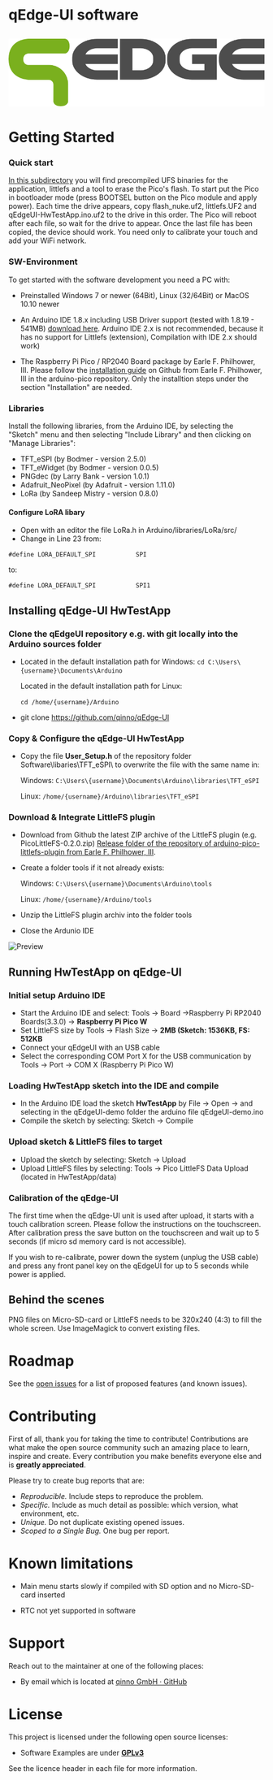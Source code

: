 # qEdge-UI software



![Preview](Images/qEdge.png)
---

# Getting Started

### Quick start

[In this subdirectory](Software/examples/HwTestApp/UF2) you will find precompiled UFS binaries for the application, littlefs and a tool to erase the Pico's flash. To start put the Pico in bootloader mode (press BOOTSEL button on the Pico module and apply power). Each time the drive appears, copy flash_nuke.uf2, littlefs.UF2 and qEdgeUI-HwTestApp.ino.uf2 to the drive in this order. The Pico will reboot after each file, so wait for the drive to appear. Once the last file has been copied, the device should work. You need only to calibrate your touch and add your WiFi network.

### SW-Environment

To get started with the software development you need a PC with:

* Preinstalled Windows 7 or newer (64Bit), Linux (32/64Bit) or MacOS 10.10 newer

* An Arduino IDE 1.8.x including USB Driver support (tested with 1.8.19 - 541MB) [download here](https://www.arduino.cc/en/software). Arduino IDE 2.x is not recommended, because it has no support for Littlefs (extension), Compilation with IDE 2.x should work)

* The Raspberry Pi Pico / RP2040 Board package by Earle F. Philhower, III. Please follow the [installation guide](https://github.com/earlephilhower/arduino-pico#installation) on Github from Earle F. Philhower, III in the arduino-pico repository. Only the installtion steps under the section "Installation" are needed.
  

### Libraries

Install the following libraries, from the Arduino IDE, by selecting the "Sketch" menu and then selecting "Include Library" and then clicking on "Manage Libraries":

* TFT_eSPI (by Bodmer - version 2.5.0)
* TFT_eWidget (by Bodmer - version 0.0.5)
* PNGdec (by Larry Bank - version 1.0.1)
* Adafruit_NeoPixel (by Adafruit - version 1.11.0)
* LoRa (by Sandeep Mistry - version 0.8.0)

#### Configure LoRA libary

* Open with an editor the file LoRa.h in Arduino/libraries/LoRa/src/
* Change in Line 23 from:

```
#define LORA_DEFAULT_SPI           SPI
```

to:

```
#define LORA_DEFAULT_SPI           SPI1
```

## Installing qEdge-UI HwTestApp

### Clone the qEdgeUI repository e.g. with git locally into the Arduino sources folder
* Located in the default installation path for Windows:
  `cd C:\Users\{username}\Documents\Arduino`
  
  Located in the default installation path for Linux:
  
  `cd /home/{username}/Arduino`
* git clone https://github.com/qinno/qEdge-UI

### Copy & Configure the qEdge-UI HwTestApp

* Copy the file **User_Setup.h** of the repository folder Software\libaries\TFT_eSPI\ to overwrite the file with the same name in:
  
  Windows: `C:\Users\{username}\Documents\Arduino\libraries\TFT_eSPI`
  
  Linux: `/home/{username}/Arduino\libraries\TFT_eSPI`

### Download & Integrate LittleFS plugin

* Download from Github the latest ZIP archive of the LittleFS plugin (e.g. PicoLittleFS-0.2.0.zip) [Release folder of the repository of arduino-pico-littlefs-plugin from Earle F. Philhower, III](https://github.com/earlephilhower/arduino-pico-littlefs-plugin/releases). 

* Create a folder tools if it not already exists:
  
  Windows: `C:\Users\{username}\Documents\Arduino\tools`
  
  Linux: `/home/{username}/Arduino/tools`

* Unzip the LittleFS plugin archiv into the folder tools 

* Close the Ardunio IDE

![Preview](images\qEdgeUI-2_800.png)

## Running HwTestApp on qEdge-UI

### Initial setup Arduino IDE

* Start the Arduino IDE and select: Tools -> Board ->Raspberry Pi RP2040 Boards(3.3.0) -> **Raspberry Pi Pico W**
* Set LittleFS size by Tools -> Flash Size -> **2MB (Sketch: 1536KB, FS: 512KB**
* Connect your qEdgeUI with an USB cable 
* Select the corresponding COM Port X for the USB communication by Tools -> Port -> COM X (Raspberry Pi Pico W)

### Loading HwTestApp sketch into the IDE and compile

* In the Arduino IDE load the sketch **HwTestApp** by File -> Open -> and selecting in the qEdgeUI-demo folder the arduino file qEdgeUI-demo.ino
* Compile the sketch by selecting: Sketch -> Compile

### Upload sketch & LittleFS files to target

* Upload the sketch by selecting: Sketch -> Upload 
* Upload LittleFS files by selecting: Tools -> Pico LittleFS Data Upload (located in HwTestApp/data)

### Calibration of the qEdge-UI

The first time when the qEdge-UI unit is used after upload, it starts with a touch calibration screen. Please follow the instructions on the touchscreen. After calibration press the save button on the touchscreen and wait up to 5 seconds (if micro sd memory card is not accessible).

If you wish to re-calibrate, power down the system (unplug the USB cable) and press any front panel key on the qEdgeUI for up to 5 seconds while power is applied.

## Behind the scenes

PNG files on Micro-SD-card or LittleFS needs to be 320x240 (4:3) to fill the whole screen. Use ImageMagick to convert existing files.

# Roadmap

See the [open issues](https://github.com/dec0dOS/amazing-github-template/issues) for a list of proposed features (and known issues).

# Contributing

First of all, thank you for taking the time to contribute! Contributions are what make the open source community such an amazing place to learn, inspire and create. Every contribution you make benefits everyone else and is **greatly appreciated**.

Please try to create bug reports that are:

- _Reproducible._ Include steps to reproduce the problem.
- _Specific._ Include as much detail as possible: which version, what environment, etc.
- _Unique._ Do not duplicate existing opened issues.
- _Scoped to a Single Bug._ One bug per report.

# Known limitations

* Main menu starts slowly if compiled with SD option and no Micro-SD-card inserted

* RTC not yet supported in software

# Support

Reach out to the maintainer at one of the following places:

- By email which is located at [qinno GmbH · GitHub](https://github.com/qinno)

# License
This project is licensed under the following open source licenses:
* Software Examples are under [**GPLv3**](https://www.gnu.org/licenses/gpl-3.0.en.html)

See the licence header in each file for more information.
